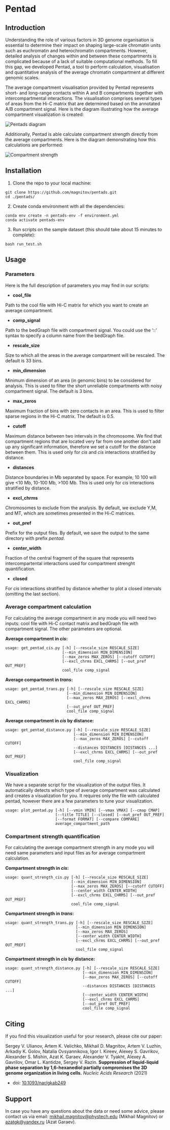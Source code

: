 # Pentad

## Introduction

Understanding the role of various factors in 3D genome organisation is essential to determine their impact on shaping large-scale chromatin units such as euchromatin and heterochromatin compartments. However, detailed analysis of changes within and between these compartments is complicated because of a lack of suitable computational methods. To fill this gap, we developed Pentad, a tool to perform calculation, visualisation and quantitative analysis of the average chromatin compartment at different genomic scales.

The average compartment visualisation provided by Pentad represents short- and long-range contacts within A and B compartments together with intercompartmental interactions. The visualisation comprises several types of areas from the Hi-C matrix that are determined based on the annotated A/B compartment signal. Here is the diagram illustrating how the average compartment visualization is created:

![Pentads diagram](https://github.com/magnitov/pentads/blob/development/diagram1.png)

Additionally, Pentad is able calculate compartment strength directly from the average compartments. Here is the diagram demonstrating how this calculations are performed:

![Compartment strength](https://github.com/magnitov/pentads/blob/development/diagram2.png)

## Installation

1. Clone the repo to your local machine:

```
git clone https://github.com/magnitov/pentads.git
cd ./pentads/
```

2. Create conda environment with all the dependencies:

```
conda env create -n pentads-env -f environment.yml
conda activate pentads-env
```

3. Run scripts on the sample dataset (this should take about 15 minutes to complete):

```
bash run_test.sh
```

## Usage

### Parameters

Here is the full description of parameters you may find in our scripts:

*  **cool_file**

Path to the cool file with Hi-C matrix for which you want to create an average compartment.

*  **comp_signal**

Path to the bedGraph file with compartment signal. You could use the ‘::’ syntax to specify a column name from the bedGraph file.

* **rescale_size**

Size to which all the areas in the average compartment will be rescaled. The default is 33 bins.

* **min_dimension**

Minimum dimension of an area (in genomic bins) to be considered for analysis. This is used to filter the short unreliable compartments with noisy compartment signal. The default is 3 bins.

* **max_zeros**

Maximum fraction of bins with zero contacts in an area. This is used to filter sparse regions in the Hi-C matrix. The default is 0.5.

* **cutoff**

Maximum distance between two intervals in the chromosome. We find that compartment regions that are located very far from one another don't add up any significant information, therefore we set a cutoff for the distance between them. This is used only for *cis* and *cis* interactions stratified by distance.

* **distances**

Distance boundaries in Mb separated by space. For example, 10 100 will give <10 Mb, 10-100 Mb, >100 Mb. This is used only for *cis* interactions stratified by distance.

* **excl_chrms**

Chromosomes to exclude from the analysis. By default, we exclude Y,M, and MT, which are sometimes presented in the Hi-C matrices.

* **out_pref**

Prefix for the output files. By default, we save the output to the same directory with prefix *pentad*.

* **center_width**

Fraction of the central fragment of the square that represents intercompartental interactions used for compartment strenght quantification.

* **closed**

For *cis* interactions stratified by distance whether to plot a closed intervals (omitting the last section).

### Average compartment calculation

For calculating the average compartment in any mode you will need two inputs: cool file with Hi-C contact matrix and bedGraph file with compartment signal. The other parameters are optional.

**Average compartment in *cis*:**

```
usage: get_pentad_cis.py [-h] [--rescale_size RESCALE_SIZE]
                         [--min_dimension MIN_DIMENSION]
                         [--max_zeros MAX_ZEROS] [--cutoff CUTOFF]
                         [--excl_chrms EXCL_CHRMS] [--out_pref OUT_PREF]
                         cool_file comp_signal
```

**Average compartment in *trans*:**

```
usage: get_pentad_trans.py [-h] [--rescale_size RESCALE_SIZE]
                           [--min_dimension MIN_DIMENSION]
                           [--max_zeros MAX_ZEROS] [--excl_chrms EXCL_CHRMS]
                           [--out_pref OUT_PREF]
                           cool_file comp_signal
```

**Average compartment in *cis* by distance:**

```
usage: get_pentad_distance.py [-h] [--rescale_size RESCALE_SIZE]
                              [--min_dimension MIN_DIMENSION]
                              [--max_zeros MAX_ZEROS] [--cutoff CUTOFF]
                              --distances DISTANCES [DISTANCES ...]
                              [--excl_chrms EXCL_CHRMS] [--out_pref OUT_PREF]
                              cool_file comp_signal
```

### Visualization

We have a separate script for the visualization of the output files. It automatically detects which type of average compartment was calculated and creates a visualization for you. It requires only the file with calculated pentad, however there are a few parameters to tune your visualization.

```
usage: plot_pentad.py [-h] [--vmin VMIN] [--vmax VMAX] [--cmap CMAP]
                      [--title TITLE] [--closed] [--out_pref OUT_PREF]
                      [--format FORMAT] [--compare COMPARE]
                      average_compartment_path
```

### Compartment strength quantification

For calculating the average compartment strength in any mode you will need same parameters and input files as for average compartment calculation.

**Compartment strength in *cis*:**

```
usage: quant_strength_cis.py [-h] [--rescale_size RESCALE_SIZE]
                             [--min_dimension MIN_DIMENSION]
                             [--max_zeros MAX_ZEROS] [--cutoff CUTOFF]
                             [--center_width CENTER_WIDTH]
                             [--excl_chrms EXCL_CHRMS] [--out_pref OUT_PREF]
                             cool_file comp_signal
```

**Compartment strength in *trans*:**

```
usage: quant_strength_trans.py [-h] [--rescale_size RESCALE_SIZE]
                               [--min_dimension MIN_DIMENSION]
                               [--max_zeros MAX_ZEROS]
                               [--center_width CENTER_WIDTH]
                               [--excl_chrms EXCL_CHRMS] [--out_pref OUT_PREF]
                               cool_file comp_signal
```

**Compartment strength in *cis* by distance:**

```
usage: quant_strength_distance.py [-h] [--rescale_size RESCALE_SIZE]
                                  [--min_dimension MIN_DIMENSION]
                                  [--max_zeros MAX_ZEROS] [--cutoff CUTOFF]
                                  --distances DISTANCES [DISTANCES ...]
                                  [--center_width CENTER_WIDTH]
                                  [--excl_chrms EXCL_CHRMS]
                                  [--out_pref OUT_PREF]
                                  cool_file comp_signal
```

## Citing

If you find this visualization useful for your research, please cite our paper:

Sergey V. Ulianov, Artem K. Velichko, Mikhail D. Magnitov, Artem V. Luzhin, Arkadiy K. Golov, Natalia Ovsyannikova, Igor I. Kireev, Alexey S. Gavrikov, Alexander S. Mishin, Azat K. Garaev, Alexander V. Tyakht, Alexey A. Gavrilov, Omar L. Kantidze, Sergey V. Razin. **Suppression of liquid-liquid phase separation by 1,6-hexanediol partially compromises the 3D genome organization in living cells.** *Nucleic Acids Research* (2021)
* doi: [10.1093/nar/gkab249](https://doi.org/10.1093/nar/gkab249)

## Support
In case you have any questions about the data or need some advice, please contact us via email: mikhail.magnitov@phystech.edu (Mikhail Magnitov) or azatgk@yandex.ru (Azat Garaev).

